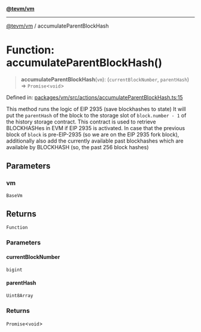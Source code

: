 [**@tevm/vm**](../README.md)

***

[@tevm/vm](../globals.md) / accumulateParentBlockHash

# Function: accumulateParentBlockHash()

> **accumulateParentBlockHash**(`vm`): (`currentBlockNumber`, `parentHash`) => `Promise`\<`void`\>

Defined in: [packages/vm/src/actions/accumulateParentBlockHash.ts:15](https://github.com/evmts/tevm-monorepo/blob/main/packages/vm/src/actions/accumulateParentBlockHash.ts#L15)

This method runs the logic of EIP 2935 (save blockhashes to state)
It will put the `parentHash` of the block to the storage slot of `block.number - 1` of the history storage contract.
This contract is used to retrieve BLOCKHASHes in EVM if EIP 2935 is activated.
In case that the previous block of `block` is pre-EIP-2935 (so we are on the EIP 2935 fork block), additionally
also add the currently available past blockhashes which are available by BLOCKHASH (so, the past 256 block hashes)

## Parameters

### vm

`BaseVm`

## Returns

`Function`

### Parameters

#### currentBlockNumber

`bigint`

#### parentHash

`Uint8Array`

### Returns

`Promise`\<`void`\>
